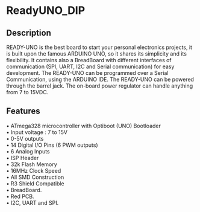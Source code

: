 # ReadyUNO_DIP
## Description
READY-UNO is the best board to start your personal electronics projects, it is built upon the famous ARDUINO UNO, so it shares its simplicity and its flexibility. It contains also a BreadBoard with different interfaces of communication (SPI, UART, I2C and Serial communication) for easy development.
The READY-UNO can be programmed over a Serial Communication, using the ARDUINO IDE.
The READY-UNO can be powered through the barrel jack. The on-board power regulator can handle anything from 7 to 15VDC.
## Features
•	ATmega328 microcontroller with Optiboot (UNO) Bootloader                                                                         
•	Input voltage : 7 to 15V                                                                                                         
•	0-5V outputs                                                                                                                     
•	14 Digital I/O Pins (6 PWM outputs)                                                                                              
•	6 Analog Inputs                                                                                                                  
•	ISP Header                                                                                                                       
•	32k Flash Memory                                                                                                                 
•	16MHz Clock Speed                                                                                                                
•	All SMD Construction                                                                                                             
•	R3 Shield Compatible                                                                                                             
•	BreadBoard.                                                                                                                      
•	Red PCB.                                                                                                                         
•	I2C, UART and SPI.                                                                                                               
